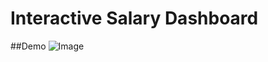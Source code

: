 # Interactive Salary Dashboard




##Demo
![Image](https://github.com/user-attachments/assets/1eb10abe-5701-4e84-92df-c59c9b6bb5bb)
